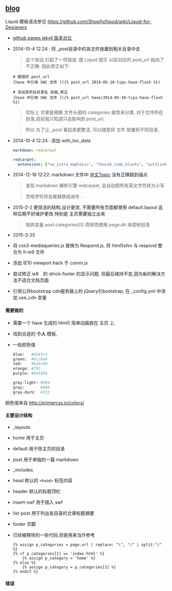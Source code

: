 [blog](http://r32.github.io)
----

Liquid 模板语法参见  https://github.com/Shopify/liquid/wiki/Liquid-for-Designers

 * [github pages jekyll 版本对比](https://pages.github.com/versions/)
 
 
 * 2014-10-4 12:24 : 将 _post目录中的各文件放置到相关目录中去

	> 这个改动,引起了一项错误. 就 Liquid 提示 以前对应的 post_url 指向了不正确. 因此修正如下:

	```
	# 报错的 post_url
	[haxe 中引用 SWC 文件 ]({% post_url 2014-05-10-tips-haxe-flash %})
	
	# 添加其所在目录名 前缀,修正
	[haxe 中引用 SWC 文件 ]({% post_url haxe/2014-05-10-tips-haxe-flash %})

	```

	> 实际上 文章是根据 文件头部的 categories 属性来分类, 对于文件所在目录,目前我只知道只会影响到 post_url,

	> 所以 为了让 _post 看起来更整洁, 可以随意将 文件 放置到不同目录, 

 * 2014-10-4 12:24 : 添加 with_toc_data

	```yml
	markdown: redcarpet

	redcarpet:
	  extensions: ["no_intra_emphasis", "fenced_code_blocks", "autolink", "tables", "with_toc_data"]
	```

 * 2014-12-16 12:22: markdown 文件中 [中文Topic](#中文topic) 没有正确跳到锚点

	> 发现 markdown 解析引擎 redcarpet, 会自动把所有英文字符转为小写

	> 空格字符将会被替换成减号 `-` 

 * 2015-2-2 更简洁的结构,设计更改, 不需要所有页面都使用 default.layout 这样后期不好维护更改.特别是 主页需要独立出来

	> 抛弃变量 post.categories[0] 而转而使用 page.dir 来控制目录


 * 2015-3-25

  - 将 css3-mediaqueries.js 替换为 Respond.js, 将 html5shiv 与 respond 整合为 lt-ie9 文件

  - 添加  IE10 viewport hack 于 comm.js

  - 尝试修正 ie8　的 strick-footer 的显示问题, 但最后维持不变,因为新的解决方法不适合文档页面

  - 引用公共bootstrap cdn服务器上的 jQuery引bootstrap, 在 _config.yml 中添加 use_cdn 变量


#### 需要做的

 * 需要一个 haxe 生成的 html5 简单动画放在 主页 上.

 * 找到合适的 **个人** 模板, 

 * 一些颜色值

	```bash
	blue:	#4183c4
	green:	#6cc644
	red:	#bd2c00
	orange:	#f93
	purple:	#6e5494

	gray-light:	#999
	gray:		#666
	gray-dark:	#333
	```

颜色值来自 http://primercss.io/colors/

#### 主要设计结构

 * _layouts

  - home 用于主页

  - default 用于除主页的目录

  - post 用于单独的一篇 markdown

 * _includes

  - head 默认的 `<head>` 标签内容

  - header 默认的标题顶栏

  - insert-swf 用于插入 swf

  - list-post 用于列出各目录的文章标题摘要

  - footer 页脚

 * 已经被移除的一些代码,但是用来当作参考

	```
	{% assign p_categories = page.url | replace: "\", "/" | split:"/" %}
	{% if p_categories[1] == 'index.html' %}
		{% assign p_category = 'home' %}
	{% else %}
		{% assign p_category = p_categories[1] %}
	{% endif %}
	```


#### 错误





